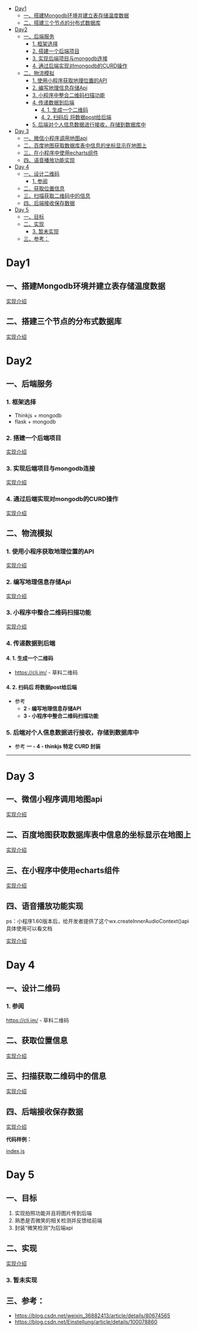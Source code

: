 - [Day1](#day1)
    - [一、搭建Mongodb环境并建立表存储温度数据](#一搭建mongodb环境并建立表存储温度数据)
    - [二、搭建三个节点的分布式数据库](#二搭建三个节点的分布式数据库)
- [Day2](#day2)
    - [一、后端服务](#一后端服务)
        - [1. 框架选择](#1-框架选择)
        - [2. 搭建一个后端项目](#2-搭建一个后端项目)
        - [3. 实现后端项目与mongodb连接](#3-实现后端项目与mongodb连接)
        - [4. 通过后端实现对mongodb的CURD操作](#4-通过后端实现对mongodb的curd操作)
    - [二、物流模拟](#二物流模拟)
        - [1. 使用小程序获取地理位置的API](#1-使用小程序获取地理位置的api)
        - [2. 编写地理信息存储Api](#2-编写地理信息存储api)
        - [3. 小程序中整合二维码扫描功能](#3-小程序中整合二维码扫描功能)
        - [4. 传递数据到后端](#4-传递数据到后端)
            - [4. 1. 生成一个二维码](#4-1-生成一个二维码)
            - [4. 2. 扫码后 将数据post给后端](#4-2-扫码后-将数据post给后端)
        - [5. 后端对个人信息数据进行接收，存储到数据库中](#5-后端对个人信息数据进行接收存储到数据库中)
- [Day 3](#day-3)
    - [一、微信小程序调用地图api](#一微信小程序调用地图api)
    - [二、百度地图获取数据库表中信息的坐标显示在地图上](#二百度地图获取数据库表中信息的坐标显示在地图上)
    - [三、在小程序中使用echarts组件](#三在小程序中使用echarts组件)
    - [四、语音播放功能实现](#四语音播放功能实现)
- [Day 4](#day-4)
    - [一、设计二维码](#一设计二维码)
        - [1. 参阅](#1-参阅)
    - [二、获取位置信息](#二获取位置信息)
    - [三、扫描获取二维码中的信息](#三扫描获取二维码中的信息)
    - [四、后端接收保存数据](#四后端接收保存数据)
- [Day 5](#day-5)
    - [一、目标](#一目标)
    - [二、实现](#二实现)
        - [3. 暂未实现](#3-暂未实现)
    - [三、参考：](#三参考)

# Day1

## 一、搭建Mongodb环境并建立表存储温度数据

[实现介绍](./pages/day1-db1.md)

## 二、搭建三个节点的分布式数据库

[实现介绍](./pages/day1-db2.md)


# Day2

## 一、后端服务

### 1. 框架选择

- Thinkjs + mongodb
- flask + mongodb

### 2. 搭建一个后端项目

[实现介绍](./pages/day2-part3-back-project.md)

### 3. 实现后端项目与mongodb连接

[实现介绍](./pages/day2-part4-mongodb.md)
​
### 4. 通过后端实现对mongodb的CURD操作

[实现介绍](./pages/day2-part5-mongodb-curd.md)

## 二、物流模拟

### 1. 使用小程序获取地理位置的API

[实现介绍](./pages/day2-part6-get-address-api.md)

### 2. 编写地理信息存储Api

[实现介绍](./pages/day2-part7-save-info-api.md)

### 3. 小程序中整合二维码扫描功能

[实现介绍](./pages/day2-part8-weixin-scan.md)

### 4. 传递数据到后端

#### 4. 1. 生成一个二维码

+ https://cli.im/ - 草料二维码

#### 4. 2. 扫码后 将数据post给后端
+ 参考
    + **2 - 编写地理信息存储API**
    + **3 - 小程序中整合二维码扫描功能**    

### 5. 后端对个人信息数据进行接收，存储到数据库中

+ 参考 **一 - 4 - thinkjs 特定 CURD 封装**

------



# Day 3

## 一、微信小程序调用地图api

[实现介绍](./pages/day3-weixin-map.md)


## 二、百度地图获取数据库表中信息的坐标显示在地图上

[实现介绍](./pages/day3-show-db-map.md)

## 三、在小程序中使用echarts组件

[实现介绍](./pages/day3-show-echarts.md)

## 四、语音播放功能实现

ps：小程序1.60版本后，给开发者提供了这个wx.createInnerAudioContext()api具体使用可以看文档

[实现介绍]()
   
# Day 4

## 一、设计二维码

### 1. 参阅

https://cli.im/ - 草料二维码

## 二、获取位置信息

[实现介绍](./pages/day4-part2-get-addr-info.md)

## 三、扫描获取二维码中的信息

[实现介绍](./pages/day4-part3-scan-info.md)

## 四、后端接收保存数据

[实现介绍](./pages/day4-part4-back-project-get-db.md)

**代码样例：**

[index.js](https://github.com/xpcloud/map-miniprogram/blob/master/pages/index/index.js)

# Day 5

## 一、目标

1. 实现拍照功能并且将图片传到后端
2. 熟悉是否微笑的相关检测并反馈给前端
3. 封装“微笑检测”为后端api

## 二、实现

[实现介绍](./pages/day5-part2-camera-smile-face.md)

### 3. 暂未实现

## 三、参考：
* https://blog.csdn.net/weixin_36882413/article/details/80674565
* https://blog.csdn.net/Einstellung/article/details/100078860 


